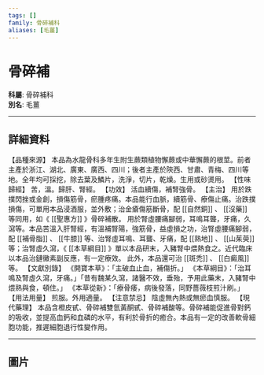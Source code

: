 ```yaml
---
tags: []
family: 骨碎補科
aliases: [毛薑]
---
```


# 骨碎補

**科屬**: 骨碎補科  
**別名**: 毛薑  

---

## 詳細資料
【品種來源】
本品為水龍骨科多年生附生蕨類植物懈蕨或中華懈蕨的根莖。前者主產於浙江、湖北、廣東、廣西、四川；後者主產於陝西、甘肅、青梅、四川等地。全年均可採挖，除去葉及鱗片，洗淨，切片，乾燥。生用或砂燙用。
【性味歸經】
苦，溫。歸肝、腎經。
【功效】
活血續傷，補腎強骨。
【主治】
用於跌撲閃挫或金創，損傷筋骨，瘀腫疼痛。本品能行血脈，續筋骨、療傷止痛。治跌撲損傷，可單用本品浸酒服，並外敷；治金瘡傷筋斷骨，配 [[自然銅]] 、 [[沒藥]] 等同用，如《 [[聖惠方]] 》骨碎補散。
用於腎虛腰痛腳弱，耳鳴耳聾，牙痛，久瀉等。本品苦溫入肝腎經，有溫補腎陽，強筋骨，益虛損之功，治腎虛腰痛腳弱，配 [[補骨脂]] 、 [[牛膝]] 等、治腎虛耳鳴、耳聾、牙痛，配 [[熟地]] 、 [[山茱萸]] 等；治腎虛久瀉，《 [[本草綱目]] 》單以本品研末，入豬腎中煨熱食之。近代臨床以本品治鏈黴素副反應，有一定療效。
此外，本品還可治 [[斑禿]] 、 [[白癜風]] 等。
【文獻別錄】
《開寶本草》：「主破血止血，補傷折。」
《本草綱目》：「治耳鳴及腎虛久瀉，牙痛。」「昔有魏某久瀉，諸醫不效，垂殆，予用此藥末，入豬腎中煨熟與食，頓住。」
《本草從新》：「療骨痿，病後發落，同野薔薇枝煎汁刷。」
【用法用量】
煎服。外用適量。
【注意禁忌】
陰虛無內熱或無瘀血慎服。
【現代藥理】
本品含橙皮甙、骨碎補雙氫黃酮甙、骨碎補酸等。骨碎補能促進骨對鈣的吸收，並提高血鈣和血磷的水平，有利於骨折的癒合。本品有一定的改善軟骨細胞功能，推遲細胞退行性變作用。

---

## 圖片
